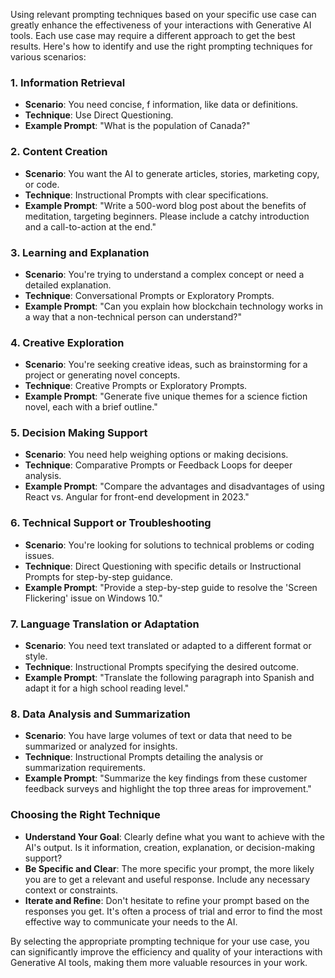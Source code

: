 Using relevant prompting techniques based on your specific use case can greatly enhance the effectiveness of your interactions with Generative AI tools. Each use case may require a different approach to get the best results. Here's how to identify and use the right prompting techniques for various scenarios:

### 1. **Information Retrieval**

- **Scenario**: You need concise, f information, like data or definitions.
- **Technique**: Use Direct Questioning.
- **Example Prompt**: "What is the population of Canada?"

### 2. **Content Creation**

- **Scenario**: You want the AI to generate articles, stories, marketing copy, or code.
- **Technique**: Instructional Prompts with clear specifications.
- **Example Prompt**: "Write a 500-word blog post about the benefits of meditation, targeting beginners. Please include a catchy introduction and a call-to-action at the end."

### 3. **Learning and Explanation**

- **Scenario**: You're trying to understand a complex concept or need a detailed explanation.
- **Technique**: Conversational Prompts or Exploratory Prompts.
- **Example Prompt**: "Can you explain how blockchain technology works in a way that a non-technical person can understand?"

### 4. **Creative Exploration**

- **Scenario**: You're seeking creative ideas, such as brainstorming for a project or generating novel concepts.
- **Technique**: Creative Prompts or Exploratory Prompts.
- **Example Prompt**: "Generate five unique themes for a science fiction novel, each with a brief outline."

### 5. **Decision Making Support**

- **Scenario**: You need help weighing options or making decisions.
- **Technique**: Comparative Prompts or Feedback Loops for deeper analysis.
- **Example Prompt**: "Compare the advantages and disadvantages of using React vs. Angular for front-end development in 2023."

### 6. **Technical Support or Troubleshooting**

- **Scenario**: You're looking for solutions to technical problems or coding issues.
- **Technique**: Direct Questioning with specific details or Instructional Prompts for step-by-step guidance.
- **Example Prompt**: "Provide a step-by-step guide to resolve the 'Screen Flickering' issue on Windows 10."

### 7. **Language Translation or Adaptation**

- **Scenario**: You need text translated or adapted to a different format or style.
- **Technique**: Instructional Prompts specifying the desired outcome.
- **Example Prompt**: "Translate the following paragraph into Spanish and adapt it for a high school reading level."

### 8. **Data Analysis and Summarization**

- **Scenario**: You have large volumes of text or data that need to be summarized or analyzed for insights.
- **Technique**: Instructional Prompts detailing the analysis or summarization requirements.
- **Example Prompt**: "Summarize the key findings from these customer feedback surveys and highlight the top three areas for improvement."

### Choosing the Right Technique

- **Understand Your Goal**: Clearly define what you want to achieve with the AI's output. Is it information, creation, explanation, or decision-making support?
- **Be Specific and Clear**: The more specific your prompt, the more likely you are to get a relevant and useful response. Include any necessary context or constraints.
- **Iterate and Refine**: Don't hesitate to refine your prompt based on the responses you get. It's often a process of trial and error to find the most effective way to communicate your needs to the AI.

By selecting the appropriate prompting technique for your use case, you can significantly improve the efficiency and quality of your interactions with Generative AI tools, making them more valuable resources in your work.
